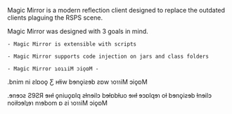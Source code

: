 Magic Mirror is a modern reflection client designed to replace the outdated clients plaguing the RSPS scene.

Magic Mirror was designed with 3 goals in mind.

    - Magic Mirror is extensible with scripts

    - Magic Mirror supports code injection on jars and class folders

    - Magic Mirror ɿoɿɿiM ɔiǫɒM -    

.bnim ni ƨlɒoǫ Ƹ ʜƚiw bɘnǫiƨɘb ƨɒw ɿoɿɿiM ɔiǫɒM

.ɘnɘɔƨ Ƨ9ƧЯ ɘʜƚ ǫniuǫɒlq ƨƚnɘilɔ bɘƚɒbƚuo ɘʜƚ ɘɔɒlqɘɿ oƚ bɘnǫiƨɘb ƚnɘilɔ noiƚɔɘlʇɘɿ nɿɘbom ɒ ƨi ɿoɿɿiM ɔiǫɒM